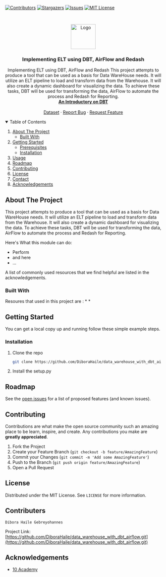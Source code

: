 [![Contributors][contributors-shield]][contributors-url]
[![Stargazers][stars-shield]][stars-url]
[![Issues][issues-shield]][issues-url]
[![MIT License][license-shield]][license-url]



<br />
<p align="center">
  <a href="https://github.com/week9-Benkart/Speech-to-text-data-collection-with-Kafka-Airflow-and-Spark">
    <img src="https://www.clipartmax.com/png/small/67-675661_data-warehouse-icon-png.png" alt="Logo" width="80" height="80">
  </a>

  <h3 align="center">Implementing ELT using DBT, AirFlow and Redash</h3>

  <p align="center">
Implementing ELT using DBT, AirFlow and Redash
This project attempts to produce a tool that can be used as a basis for Data WareHouse needs. It will utilize an ELT pipeline to load and transform data from the Warehouse. It will also create a dynamic dashboard for visualizing the data. To achieve these tasks, DBT will be used for transforming the data, AirFlow to automate the process and Redash for Reporting. 
    <br />
    <a href="https://www.youtube.com/playlist?list=PLy4OcwImJzBLJzLYxpxaPUmCWp8j1esvT"><strong>An Introductory on DBT </strong></a>
    <br />
    <br />
    <a href="https://anson.ucdavis.edu/~clarkf/">Dataset</a>
    ·
    <a href="https://github.com/DiboraHaile/data_warehouse_with_dbt_airflow/issues">Report Bug</a>
    ·
    <a href="https://github.com/DiboraHaile/data_warehouse_with_dbt_airflow/issues">Request Feature</a>
  </p>
</p>



<!-- TABLE OF CONTENTS -->
<details open="open">
  <summary>Table of Contents</summary>
  <ol>
    <li>
      <a href="#about-the-project">About The Project</a>
      <ul>
        <li><a href="#built-with">Built With</a></li>
      </ul>
    </li>
    <li>
      <a href="#getting-started">Getting Started</a>
      <ul>
        <li><a href="#prerequisites">Prerequisites</a></li>
        <li><a href="#installation">Installation</a></li>
      </ul>
    </li>
    <li><a href="#usage">Usage</a></li>
    <li><a href="#roadmap">Roadmap</a></li>
    <li><a href="#contributing">Contributing</a></li>
    <li><a href="#license">License</a></li>
    <li><a href="#contact">Contact</a></li>
    <li><a href="#acknowledgements">Acknowledgements</a></li>
  </ol>
</details>


<!-- ABOUT THE PROJECT -->
## About The Project

This project attempts to produce a tool that can be used as a basis for Data WareHouse needs. It will utilize an ELT pipeline to load and transform data from the Warehouse. It will also create a dynamic dashboard for visualizing the data. To achieve these tasks, DBT will be used for transforming the data, AirFlow to automate the process and Redash for Reporting. 

Here's What this module can do:
* Perform 
* and here
* ...

A list of commonly used resources that we find helpful are listed in the acknowledgements.

### Built With

Resoures that used in this project are :
* 
* 



<!-- GETTING STARTED -->
## Getting Started

You can get a local copy up and running follow these simple example steps.

### Installation

1. Clone the repo
   ```sh
   git clone https://github.com/DiboraHaile/data_warehouse_with_dbt_airflow.git
   ```
2. Install the setup.py 



<!-- USAGE EXAMPLES -->

<!-- ROADMAP -->
## Roadmap

See the [open issues](https://github.com/DiboraHaile/data_warehouse_with_dbt_airflow/issues) for a list of proposed features (and known issues).



<!-- CONTRIBUTING -->
## Contributing

Contributions are what make the open source community such an amazing place to be learn, inspire, and create. Any contributions you make are **greatly appreciated**.

1. Fork the Project
2. Create your Feature Branch (`git checkout -b feature/AmazingFeature`)
3. Commit your Changes (`git commit -m 'Add some AmazingFeature'`)
4. Push to the Branch (`git push origin feature/AmazingFeature`)
5. Open a Pull Request



<!-- LICENSE -->
## License

Distributed under the MIT License. See `LICENSE` for more information.



<!-- CONTACT -->
## Contributers
    Dibora Haile Gebreyohannes


Project Link: [https://github.com/DiboraHaile/data_warehouse_with_dbt_airflow.git](https://github.com/DiboraHaile/data_warehouse_with_dbt_airflow.git)

<!-- ACKNOWLEDGEMENTS -->
## Acknowledgements
* [10 Academy](https://www.10academy.org/)


<!-- MARKDOWN LINKS & IMAGES -->
<!-- https://www.markdownguide.org/basic-syntax/#reference-style-links -->
[stars-url]: https://github.com/DiboraHaile/data_warehouse_with_dbt_airflow/stargazers
[issues-shield]: https://img.shields.io/github/issues/DiboraHaile/data_warehouse_with_dbt_airflow.svg?style=for-the-badge
[issues-url]: https://github.com/DiboraHaile/data_warehouse_with_dbt_airflow/issues
[license-shield]: https://img.shields.io/github/license/week9-Benkart/Speech-to-text-data-collection-with-Kafka-Airflow-and-Spark.svg?style=for-the-badge
[license-url]: https://github.com/DiboraHaile/data_warehouse_with_dbt_airflow/blob/main/LICENSE
[contributors-shield]: https://img.shields.io/github/contributors/DiboraHaile/data_warehouse_with_dbt_airflow.svg?style=for-the-badge
[contributors-url]: https://github.com/DiboraHaile/data_warehouse_with_dbt_airflow/contributors
[forks-shield]: https://img.shields.io/github/forks/DiboraHaile/data_warehouse_with_dbt_airflow/.svg?style=for-the-badge
[forks-url]: https://github.com/DiboraHaile/data_warehouse_with_dbt_airflow/network/members
[stars-shield]: https://img.shields.io/github/stars/DiboraHaile/data_warehouse_with_dbt_airflow.svg?style=for-the-badge
[stars-url]: https://github.com/DiboraHaile/data_warehouse_with_dbt_airflow/stargazers
[product-screenshot]: images/screenshot.png
